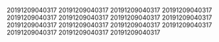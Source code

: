 20191209040317
20191209040317
20191209040317
20191209040317
20191209040317
20191209040317
20191209040317
20191209040317
20191209040317
20191209040317
20191209040317
20191209040317
20191209040317
20191209040317
20191209040317
